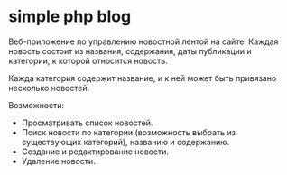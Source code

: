 # simple php blog

Веб-приложение по управлению новостной лентой на сайте. 
Каждая новость состоит из названия, содержания, даты публикации и категории, к которой относится новость.

Кажда категория содержит название, и к ней может быть привязано несколько новостей.

Возможности:
- Просматривать список новостей.
- Поиск новости по категории (возможность выбрать из существующих категорий), названию и содержанию.
- Создание и редактирование новости.
- Удаление новости.
